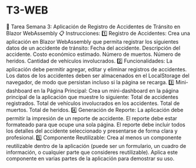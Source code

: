 # T3-WEB
 🎯 Tarea Semana 3: Aplicación de Registro de Accidentes de Tránsito en Blazor WebAssembly
📋 Instrucciones:
1️⃣ Registro de Accidentes:
Crea una aplicación en Blazor WebAssembly que permita registrar los siguientes datos de un accidente de tránsito:
Fecha del accidente.
Descripción del accidente.
Costo económico estimado.
Número de muertos.
Número de heridos.
Cantidad de vehículos involucrados.
2️⃣ Funcionalidades:
La aplicación debe permitir agregar, editar y eliminar registros de accidentes.
Los datos de los accidentes deben ser almacenados en el LocalStorage del navegador, de modo que persistan incluso si la página se recarga.
3️⃣ Mini-dashboard en la Página Principal:
Crea un mini-dashboard en la página principal de la aplicación que muestre lo siguiente:
Total de accidentes registrados.
Total de vehículos involucrados en los accidentes.
Total de muertos.
Total de heridos.
4️⃣ Generación de Reporte:
La aplicación debe permitir la impresión de un reporte de accidente. El reporte debe estar formateado para que ocupe una sola página.
El reporte debe incluir todos los detalles del accidente seleccionado y presentarse de forma clara y profesional.
5️⃣ Componente Reutilizable:
Crea al menos un componente reutilizable dentro de la aplicación (puede ser un formulario, un cuadro de información, o cualquier parte que consideres reutilizable).
Aplica este componente en varias partes de la aplicación para demostrar su uso.
